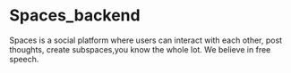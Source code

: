 # Spaces_backend
Spaces is a social platform where users can interact with each other, post thoughts, create subspaces,you know the whole lot. We believe in free speech.
